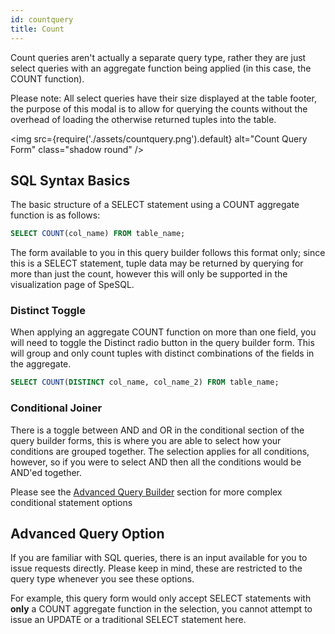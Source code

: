 ```yaml
---
id: countquery
title: Count
---
```


Count queries aren't actually a separate query type, rather they are just select queries with an aggregate function being applied (in this case, the COUNT function).

Please note: All select queries have their size displayed at the table footer, the purpose of this modal is to allow for querying the counts without the overhead of loading the otherwise returned tuples into the table.

<img
src={require('./assets/countquery.png').default}
alt="Count Query Form"
class="shadow round"
/>

## SQL Syntax Basics

The basic structure of a SELECT statement using a COUNT aggregate function is as follows:

```sql
SELECT COUNT(col_name) FROM table_name;
```

The form available to you in this query builder follows this format only; since this is a SELECT statement, tuple data may be returned by querying for more than just the count, however this will only be supported in the visualization page of SpeSQL.

### Distinct Toggle

When applying an aggregate COUNT function on more than one field, you will need to toggle the Distinct radio button in the query builder form. This will group and only count tuples with distinct combinations of the fields in the aggregate.

```sql
SELECT COUNT(DISTINCT col_name, col_name_2) FROM table_name;
```

### Conditional Joiner

There is a toggle between AND and OR in the conditional section of the query builder forms, this is where you are able to select how your conditions are grouped together. The selection applies for all conditions, however, so if you were to select AND then all the conditions would be AND'ed together.

Please see the <a href='advancedbuilder'>Advanced Query Builder</a> section for more complex conditional statement options

## Advanced Query Option

If you are familiar with SQL queries, there is an input available for you to issue requests directly. Please keep in mind, these are restricted to the query type whenever you see these options.

For example, this query form would only accept SELECT statements with <b>only</b> a COUNT aggregate function in the selection, you cannot attempt to issue an UPDATE or a traditional SELECT statement here.
